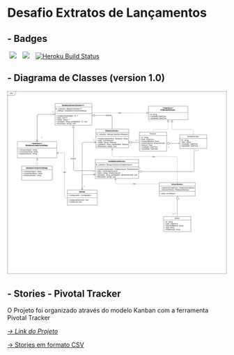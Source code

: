 <html>
    <head>
    </head>
    <body>
        <h1>Desafio Extratos de Lançamentos</h1>
        <h2>- Badges</h2>
        <div>
            <a href="https://travis-ci.org/MulanSales/DesafioExtratos"><img hspace=5px src="https://travis-ci.org/MulanSales/DesafioExtratos.svg?branch=master"/></a>
            <a  href="https://codeclimate.com/github/MulanSales/DesafioExtratos/maintainability"><img hspace=5px src="https://api.codeclimate.com/v1/badges/731b5d8ba6191fd92be6/maintainability" /></a>
            <a href='https://extratos-api.herokuapp.com/swagger/index.html'><img hspace=5px src='https://heroku-badge.herokuapp.com/?app=extratos-api&style=flat&svg=1&root=swagger/index.html' alt='Heroku Build Status' /></a>
        </div>
        <h2 vspace=5px>- Diagrama de Classes (version 1.0)</h2>
        <div>
            <img src="./public/img/ClassDiagram.png" />
        </div>
        <h2 vspace=5px>- Stories - Pivotal Tracker</h2>
        <div>
            <p>O Projeto foi organizado através do modelo Kanban com a ferramenta Pivotal Tracker</p>
            <a href="https://www.pivotaltracker.com/n/projects/2417244"><cite>-> Link do Projeto</cite></a>
            <a href="./public/stories/desafioextratos_stories.csv"><p>-> Stories em formato CSV</p></a>
        </div>
    </body>
</html>
